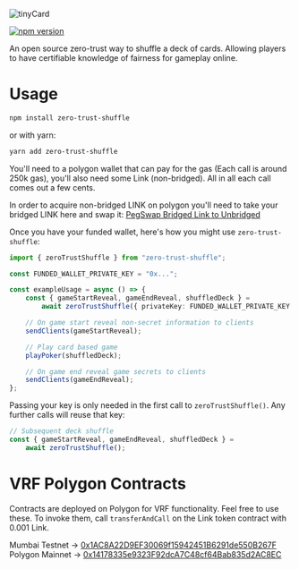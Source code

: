 ![tinyCard](https://github.com/sagefarrenholz/zero-trust-shuffle/assets/46610156/1b7fc144-ac99-411d-b223-9e20abb35aa4)

[![npm version](https://badge.fury.io/js/zero-trust-shuffle.svg)](https://badge.fury.io/js/zero-trust-shuffle)

An open source zero-trust way to shuffle a deck of cards. Allowing players to
have certifiable knowledge of fairness for gameplay online.

# Usage

```sh
npm install zero-trust-shuffle
```


or with yarn:

```sh
yarn add zero-trust-shuffle
```

You'll need to a polygon wallet that can pay for the gas (Each call is around
250k gas), you'll also need some Link (non-bridged). All in all each call comes
out a few cents.

In order to acquire non-bridged LINK on polygon you'll need to take your bridged
LINK here and swap it:
[PegSwap Bridged Link to Unbridged](https://pegswap.chain.link/)

Once you have your funded wallet, here's how you might use `zero-trust-shuffle`:

```typescript
import { zeroTrustShuffle } from "zero-trust-shuffle";

const FUNDED_WALLET_PRIVATE_KEY = "0x...";

const exampleUsage = async () => {
    const { gameStartReveal, gameEndReveal, shuffledDeck } =
        await zeroTrustShuffle({ privateKey: FUNDED_WALLET_PRIVATE_KEY });

    // On game start reveal non-secret information to clients
    sendClients(gameStartReveal);

    // Play card based game
    playPoker(shuffledDeck);

    // On game end reveal game secrets to clients
    sendClients(gameEndReveal);
};
```

Passing your key is only needed in the first call to `zeroTrustShuffle()`. Any
further calls will reuse that key:

```ts
// Subsequent deck shuffle
const { gameStartReveal, gameEndReveal, shuffledDeck } =
    await zeroTrustShuffle();
```

# VRF Polygon Contracts

Contracts are deployed on Polygon for VRF functionality. Feel free to use these.
To invoke them, call `transferAndCall` on the Link token contract with 0.001
Link.

Mumbai Testnet ->
[0x1AC8A22D9EF30069f15942451B6291de550B267F](https://mumbai.polygonscan.com/address/0x1AC8A22D9EF30069f15942451B6291de550B267F)
\
Polygon Mainnet -> [0x14178335e9323F92dcA7C48cf64Bab835d2AC8EC](https://polygonscan.com/address/0x14178335e9323F92dcA7C48cf64Bab835d2AC8EC#code)

